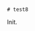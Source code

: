                                                                                                                                   # test8

Init.
